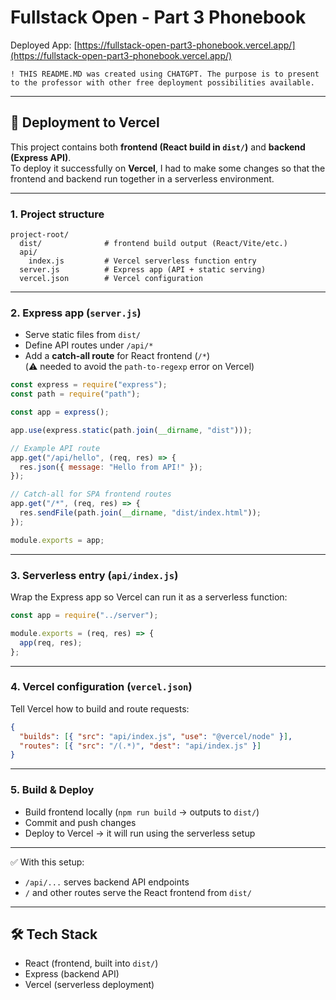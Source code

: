 # Fullstack Open - Part 3 Phonebook

Deployed App: [https://fullstack-open-part3-phonebook.vercel.app/](https://fullstack-open-part3-phonebook.vercel.app/)

```
! THIS README.MD was created using CHATGPT. The purpose is to present to the professor with other free deployment possibilities available.
```

---

## 🚀 Deployment to Vercel

This project contains both **frontend (React build in `dist/`)** and **backend (Express API)**.  
To deploy it successfully on **Vercel**, I had to make some changes so that the frontend and backend run together in a serverless environment.

---

### 1. Project structure

```
project-root/
  dist/              # frontend build output (React/Vite/etc.)
  api/
    index.js         # Vercel serverless function entry
  server.js          # Express app (API + static serving)
  vercel.json        # Vercel configuration
```

---

### 2. Express app (`server.js`)

- Serve static files from `dist/`
- Define API routes under `/api/*`
- Add a **catch-all route** for React frontend (`/*`)  
  (⚠️ needed to avoid the `path-to-regexp` error on Vercel)

```js
const express = require("express");
const path = require("path");

const app = express();

app.use(express.static(path.join(__dirname, "dist")));

// Example API route
app.get("/api/hello", (req, res) => {
  res.json({ message: "Hello from API!" });
});

// Catch-all for SPA frontend routes
app.get("/*", (req, res) => {
  res.sendFile(path.join(__dirname, "dist/index.html"));
});

module.exports = app;
```

---

### 3. Serverless entry (`api/index.js`)

Wrap the Express app so Vercel can run it as a serverless function:

```js
const app = require("../server");

module.exports = (req, res) => {
  app(req, res);
};
```

---

### 4. Vercel configuration (`vercel.json`)

Tell Vercel how to build and route requests:

```json
{
  "builds": [{ "src": "api/index.js", "use": "@vercel/node" }],
  "routes": [{ "src": "/(.*)", "dest": "api/index.js" }]
}
```

---

### 5. Build & Deploy

- Build frontend locally (`npm run build` → outputs to `dist/`)
- Commit and push changes
- Deploy to Vercel → it will run using the serverless setup

---

✅ With this setup:

- `/api/...` serves backend API endpoints
- `/` and other routes serve the React frontend from `dist/`

---

## 🛠 Tech Stack

- React (frontend, built into `dist/`)
- Express (backend API)
- Vercel (serverless deployment)
